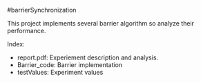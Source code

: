 #barrierSynchronization

This project implements several barrier algorithm so analyze their performance.

Index:
- report.pdf: Experiement description and analysis.
- Barrier_code: Barrier implementation
- testValues: Experiment values
